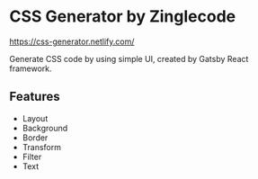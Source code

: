 # CSS Generator by Zinglecode

https://css-generator.netlify.com/

Generate CSS code by using simple UI, created by Gatsby React framework.

## Features
- Layout
- Background
- Border
- Transform
- Filter
- Text
